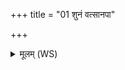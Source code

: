 +++
title = "01 शुनं वत्सानपा"

+++
<details><summary>मूलम् (WS)</summary>

शुनं वत्सानपा करोमि शुनं बध्नामि तन्त्याम् ।  
आग्रयणं ब्रह्मणां हविस्तस्मिन् जागार कश्यपः ॥ १ ॥
</details>